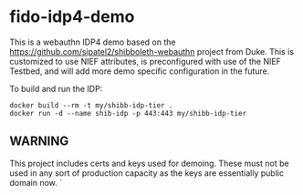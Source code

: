 # fido-idp4-demo
This is a webauthn IDP4 demo based on the https://github.com/sipatel2/shibboleth-webauthn project from Duke.  This is customized to use NIEF attributes, is preconfigured with use of the NIEF Testbed, and will add more demo specific configuration in the future.

To build and run the IDP:
  
    docker build --rm -t my/shibb-idp-tier .
    docker run -d --name shib-idp -p 443:443 my/shibb-idp-tier  

## WARNING

This project includes certs and keys used for demoing.  These must not be used in any sort of production capacity as the keys are essentially public domain now.
`

